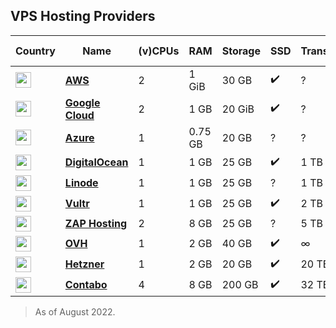 ## VPS Hosting Providers

| Country | Name | (v)CPUs | RAM | Storage | SSD | Transfer | Price | Incl. VAT | Safe 
| --- | --- | --- | --- | --- | --- | --- | --- | --- | --- |
| <img src="https://cdn.jsdelivr.net/npm/@azury/cdn/dist/locales/us.svg" width="25px" /> | [**AWS**](https://aws.amazon.com) | 2 | 1 GiB | 30 GB | ✔️ | ? | $6.87[\*](https://calculator.aws/#/estimate?id=6f840e242113d3f95d9f8909563de23367a361a7) | ? | ✔️ |
| <img src="https://cdn.jsdelivr.net/npm/@azury/cdn/dist/locales/us.svg" width="25px" /> | [**Google Cloud**](https://cloud.google.com) | 2 | 1 GB | 20 GiB | ✔️ | ? | $9.52[\*](https://cloud.google.com/products/calculator/#id=c7f1b563-01a4-4e61-9760-1beb0d4385dc) | ? | ✔️ |
| <img src="https://cdn.jsdelivr.net/npm/@azury/cdn/dist/locales/us.svg" width="25px" /> | [**Azure**](https://azure.microsoft.com) | 1 | 0.75 GB | 20 GB | ? | ? | $13.19[\*](https://github.com/unvented/vps-hosters/raw/dev/ExportedEstimate.xlsx) | ? | ✔️ |
| <img src="https://cdn.jsdelivr.net/npm/@azury/cdn/dist/locales/us.svg" width="25px" /> | [**DigitalOcean**](https://digitalocean.com) | 1 | 1 GB | 25 GB | ✔️ | 1 TB | $6.00[\*](https://www.digitalocean.com/products/droplets)	| ✖️ | ✔️ |
| <img src="https://cdn.jsdelivr.net/npm/@azury/cdn/dist/locales/us.svg" width="25px" /> | [**Linode**](https://www.linode.com) | 1 | 1 GB | 25 GB | ? | 1 TB | $5.00[\*](https://www.linode.com/products/shared) | ? | ✔️ |
| <img src="https://cdn.jsdelivr.net/npm/@azury/cdn/dist/locales/us.svg" width="25px" /> | [**Vultr**](https://www.vultr.com) | 1 | 1 GB | 25 GB | ✔️ | 2 TB | $6.00[\*](https://www.vultr.com/products/cloud-compute) | ? | ✔️ |
| <img src="https://cdn.jsdelivr.net/npm/@azury/cdn/dist/locales/de.svg" width="25px" /> | [**ZAP Hosting**](https://zap-hosting.com/en) | 2 | 8 GB | 25 GB | ? | 5 TB | $8.06[\*](https://zap-hosting.com/en/shop/?myorder=UWyA9VyaBG231pdb3p2w3GdJP2DRV6h2rFsKgx4oU7zEN38bDtPUY3SqiRGcfdVQWUFR1GjVw7DlMEa0OYOZRWFwMXmV8OBNv0%2BHVggLW48gbgSbfX9jYAgVNX1DKwMpBS3CGNF1kkIvWYp2yrpMIuw9TnaDQJd3mNd1wwhwHGvAM3xIHGCovoVG9k05aoHaGD47kFf75125xVADGBPMFQBdnSEXNSLaXcmm8UlBQE6mq4afzaGx1YGhPKLquC0UaXCF6oR3U84qKA4BYrK%2FRcFxAVCw7qMcgWrNB9linutFmGQdADoSfgkT57GidWiHLmIW%2Bvc98QGDBGVZd2wSBhfoE%2BhBhcOe08TiuYsaZ82AcaAWP9bsjhMx%2FdPplSPDTPbHuKEgO0B%2FNBM6HehZmqBgdGPCQjK3tt%2FkB5jnwY6Xv2VeKwzeYCl8cIvfY5ApGMEevPxreeP4kwWZEyBCnWjnNrGRwgIqGQ3iFihNaOEpd0RQflkuON6Bf03jiCMyG%2FIpop%2F8p1oRz4jCIk8dWf4gHGTVVyFJB6FH2EvCJ28%3D) | ? | ? |
| <img src="https://cdn.jsdelivr.net/npm/@azury/cdn/dist/locales/fr.svg" width="25px" /> | [**OVH**](https://us.ovhcloud.com/) | 1 | 2 GB | 40 GB | ✔️ | ∞ | $6.00[\*](https://us.ovhcloud.com/vps) | ? | ? |
| <img src="https://cdn.jsdelivr.net/npm/@azury/cdn/dist/locales/de.svg" width="25px" /> | [**Hetzner**](https://www.hetzner.com) | 1 | 2 GB | 20 GB | ✔️ | 20 TB | ~$3.60[\*](https://www.hetzner.com/cloud) | ✖️ | ✔️ |
| <img src="https://cdn.jsdelivr.net/npm/@azury/cdn/dist/locales/de.svg" width="25px" /> | [**Contabo**](https://contabo.com/en) | 4 | 8 GB | 200 GB | ✔️ | 32 TB | $6.99[\*](https://contabo.com/en/vps) | ? | ? |

> As of August 2022.
